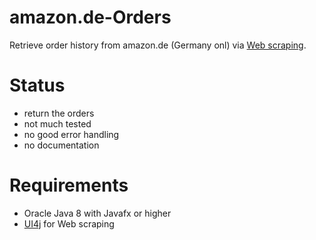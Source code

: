# amazon.de-Orders
Retrieve order history from amazon.de (Germany onl)  via [Web scraping](https://en.wikipedia.org/wiki/Web_scraping).

# Status
- return the orders
- not much tested
- no good error handling
- no documentation

# Requirements
- Oracle Java 8 with Javafx or higher
- [UI4j](https://github.com/ui4j/ui4j) for Web scraping
